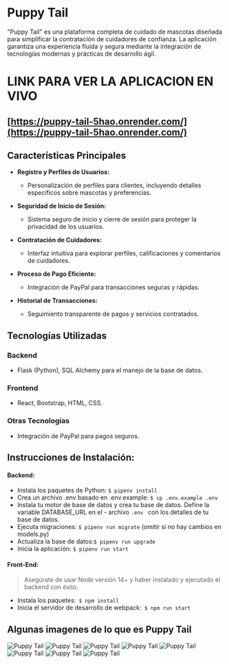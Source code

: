 # Puppy Tail

"Puppy Tail" es una plataforma completa de cuidado de mascotas diseñada para simplificar la contratación de cuidadores de confianza. La aplicación garantiza una experiencia fluida y segura mediante la integración de tecnologías modernas y prácticas de desarrollo ágil.

# LINK PARA VER LA APLICACION EN VIVO

## [https://puppy-tail-5hao.onrender.com/](https://puppy-tail-5hao.onrender.com/)

## Características Principales

- **Registro y Perfiles de Usuarios:**

  - Personalización de perfiles para clientes, incluyendo detalles específicos sobre mascotas y preferencias.

- **Seguridad de Inicio de Sesión:**

  - Sistema seguro de inicio y cierre de sesión para proteger la privacidad de los usuarios.

- **Contratación de Cuidadores:**

  - Interfaz intuitiva para explorar perfiles, calificaciones y comentarios de cuidadores.

- **Proceso de Pago Eficiente:**

  - Integración de PayPal para transacciones seguras y rápidas.

- **Historial de Transacciones:**
  - Seguimiento transparente de pagos y servicios contratados.

## Tecnologías Utilizadas

### Backend

- Flask (Python), SQL Alchemy para el manejo de la base de datos.

### Frontend

- React, Bootstrap, HTML, CSS.

### Otras Tecnologías

- Integración de PayPal para pagos seguros.

## Instrucciones de Instalación:

#### Backend:

- Instala los paquetes de Python: `$ pipenv install`
- Crea un archivo .env basado en .env.example: `$ cp .env.example .env`
- Instala tu motor de base de datos y crea tu base de datos. Define la variable DATABASE_URL en el - archivo `.env ` con los detalles de tu base de datos.
- Ejecuta migraciones: `$ pipenv run migrate` (omitir si no hay cambios en models.py)
- Actualiza la base de datos:`$ pipenv run upgrade`
- Inicia la aplicación: `$ pipenv run start`

#### Front-End:

> Asegúrate de usar Node versión 14+ y haber instalado y ejecutado el backend con éxito.

- Instala los paquetes:` $ npm install`
- Inicia el servidor de desarrollo de webpack:` $ npm run start`

## Algunas imagenes de lo que es Puppy Tail

![Puppy Tail](./src/front/img/1.png)
![Puppy Tail](./src/front/img/6.png)
![Puppy Tail](./src/front/img/2.png)
![Puppy Tail](./src/front/img/7.png)
![Puppy Tail](./src/front/img/8.png)
![Puppy Tail](./src/front/img/12.png)
![Puppy Tail](./src/front/img/33.png)
![Puppy Tail](./src/front/img/35.png)

